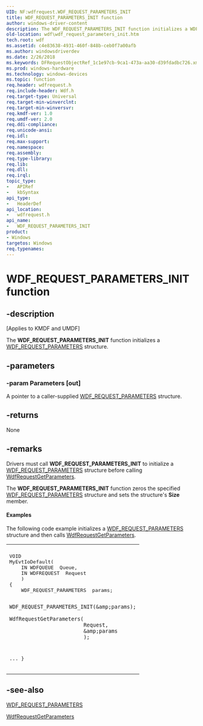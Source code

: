 ```yaml
---
UID: NF:wdfrequest.WDF_REQUEST_PARAMETERS_INIT
title: WDF_REQUEST_PARAMETERS_INIT function
author: windows-driver-content
description: The WDF_REQUEST_PARAMETERS_INIT function initializes a WDF_REQUEST_PARAMETERS structure.
old-location: wdf\wdf_request_parameters_init.htm
tech.root: wdf
ms.assetid: c4e83638-4931-460f-848b-ceb0f7a00afb
ms.author: windowsdriverdev
ms.date: 2/26/2018
ms.keywords: DFRequestObjectRef_1c1e97cb-9ca1-473a-aa30-d39fdadbc726.xml, WDF_REQUEST_PARAMETERS_INIT, WDF_REQUEST_PARAMETERS_INIT function, kmdf.wdf_request_parameters_init, wdf.wdf_request_parameters_init, wdfrequest/WDF_REQUEST_PARAMETERS_INIT
ms.prod: windows-hardware
ms.technology: windows-devices
ms.topic: function
req.header: wdfrequest.h
req.include-header: Wdf.h
req.target-type: Universal
req.target-min-winverclnt: 
req.target-min-winversvr: 
req.kmdf-ver: 1.0
req.umdf-ver: 2.0
req.ddi-compliance: 
req.unicode-ansi: 
req.idl: 
req.max-support: 
req.namespace: 
req.assembly: 
req.type-library: 
req.lib: 
req.dll: 
req.irql: 
topic_type:
-	APIRef
-	kbSyntax
api_type:
-	HeaderDef
api_location:
-	wdfrequest.h
api_name:
-	WDF_REQUEST_PARAMETERS_INIT
product:
- Windows
targetos: Windows
req.typenames: 
---
```


# WDF_REQUEST_PARAMETERS_INIT function


## -description


<p class="CCE_Message">[Applies to KMDF and UMDF]

The <b>WDF_REQUEST_PARAMETERS_INIT</b> function initializes a <a href="https://msdn.microsoft.com/library/windows/hardware/ff552472">WDF_REQUEST_PARAMETERS</a> structure.


## -parameters




### -param Parameters [out]

A pointer to a caller-supplied <a href="https://msdn.microsoft.com/library/windows/hardware/ff552472">WDF_REQUEST_PARAMETERS</a> structure.


## -returns



None




## -remarks



Drivers must call <b>WDF_REQUEST_PARAMETERS_INIT</b> to initialize a <a href="https://msdn.microsoft.com/library/windows/hardware/ff552472">WDF_REQUEST_PARAMETERS</a> structure before calling <a href="https://msdn.microsoft.com/library/windows/hardware/ff549969">WdfRequestGetParameters</a>.

The <b>WDF_REQUEST_PARAMETERS_INIT</b> function zeros the specified <a href="https://msdn.microsoft.com/library/windows/hardware/ff552472">WDF_REQUEST_PARAMETERS</a> structure and sets the structure's <b>Size</b> member.


#### Examples

The following code example initializes a <a href="https://msdn.microsoft.com/library/windows/hardware/ff552472">WDF_REQUEST_PARAMETERS</a> structure and then calls <a href="https://msdn.microsoft.com/library/windows/hardware/ff549969">WdfRequestGetParameters</a>.

<div class="code"><span codelanguage=""><table>
<tr>
<th></th>
</tr>
<tr>
<td>
<pre>VOID
MyEvtIoDefault(
    IN WDFQUEUE  Queue,
    IN WDFREQUEST  Request
    )
{
    WDF_REQUEST_PARAMETERS  params;

    WDF_REQUEST_PARAMETERS_INIT(&amp;params);

    WdfRequestGetParameters(
                            Request,
                            &amp;params
                            );
...
}</pre>
</td>
</tr>
</table></span></div>



## -see-also




<a href="https://msdn.microsoft.com/library/windows/hardware/ff552472">WDF_REQUEST_PARAMETERS</a>



<a href="https://msdn.microsoft.com/library/windows/hardware/ff549969">WdfRequestGetParameters</a>
 

 

